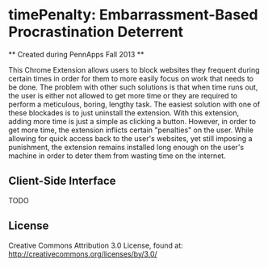 # timePenalty: Embarrassment-Based Procrastination Deterrent

** Created during PennApps Fall 2013 **

This Chrome Extension allows users to block websites they frequent during certain times in order for them to more easily focus on work that needs to be done. The problem with other such solutions is that when time runs out, the user is either not allowed to get more time or they are required to perform a meticulous, boring, lengthy task. The easiest solution with one of these blockades is to just uninstall the extension. With this extension, adding more time is just a simple as clicking a button. However, in order to get more time, the extension inflicts certain "penalties" on the user. While allowing for quick access back to the user's websites, yet still imposing a punishment, the extension remains installed long enough on the user's machine in order to deter them from wasting time on the internet.

## Client-Side Interface

TODO

## License

Creative Commons Attribution 3.0 License, found at: <http://creativecommons.org/licenses/by/3.0/>
